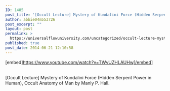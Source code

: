 ```yaml
---
ID: 1485
post_title: '[Occult Lecture] Mystery of Kundalini Force (Hidden Serpent Power in Human), Occult Anatomy of Man'
author: abbie04m553726
post_excerpt: ""
layout: post
permalink: >
  https://universalflowuniversity.com/uncategorized/occult-lecture-mystery-of-kundalini-force-hidden-serpent-power-in-human-occult-anatomy-of-man/
published: true
post_date: 2014-06-21 12:10:58
---
```

[embed]https://www.youtube.com/watch?v=TWvUZHLAUHw[/embed]</br></br>
<p>[Occult Lecture] Mystery of Kundalini Force (Hidden Serpent Power in Human), Occult Anatomy of Man by Manly P. Hall.</p>